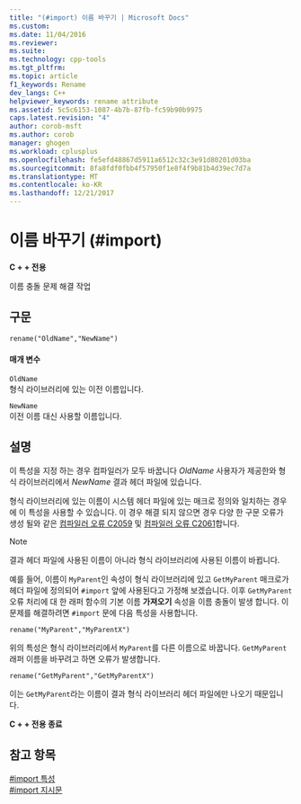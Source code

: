 ```yaml
---
title: "(#import) 이름 바꾸기 | Microsoft Docs"
ms.custom: 
ms.date: 11/04/2016
ms.reviewer: 
ms.suite: 
ms.technology: cpp-tools
ms.tgt_pltfrm: 
ms.topic: article
f1_keywords: Rename
dev_langs: C++
helpviewer_keywords: rename attribute
ms.assetid: 5c5c6153-1087-4b7b-87fb-fc59b90b9975
caps.latest.revision: "4"
author: corob-msft
ms.author: corob
manager: ghogen
ms.workload: cplusplus
ms.openlocfilehash: fe5efd48867d5911a6512c32c3e91d80201d03ba
ms.sourcegitcommit: 8fa8fdf0fbb4f57950f1e8f4f9b81b4d39ec7d7a
ms.translationtype: MT
ms.contentlocale: ko-KR
ms.lasthandoff: 12/21/2017
---
```

# <a name="rename-import"></a>이름 바꾸기 (#import)
**C + + 전용**  
  
 이름 충돌 문제 해결 작업  
  
## <a name="syntax"></a>구문  
  
```  
rename("OldName","NewName")  
```  
  
#### <a name="parameters"></a>매개 변수  
 `OldName`  
 형식 라이브러리에 있는 이전 이름입니다.  
  
 `NewName`  
 이전 이름 대신 사용할 이름입니다.  
  
## <a name="remarks"></a>설명  
 이 특성을 지정 하는 경우 컴파일러가 모두 바꿉니다 *OldName* 사용자가 제공한와 형식 라이브러리에서 *NewName* 결과 헤더 파일에 있습니다.  
  
 형식 라이브러리에 있는 이름이 시스템 헤더 파일에 있는 매크로 정의와 일치하는 경우에 이 특성을 사용할 수 있습니다. 이 경우 해결 되지 않으면 경우 다양 한 구문 오류가 생성 될와 같은 [컴파일러 오류 C2059](../error-messages/compiler-errors-1/compiler-error-c2059.md) 및 [컴파일러 오류 C2061](../error-messages/compiler-errors-1/compiler-error-c2061.md)합니다.  
  
> [!NOTE]
>  결과 헤더 파일에 사용된 이름이 아니라 형식 라이브러리에 사용된 이름이 바뀝니다.  
  
 예를 들어, 이름이 `MyParent`인 속성이 형식 라이브러리에 있고 `GetMyParent` 매크로가 헤더 파일에 정의되어 `#import` 앞에 사용된다고 가정해 보겠습니다. 이후 `GetMyParent` 오류 처리에 대 한 래퍼 함수의 기본 이름 **가져오기** 속성을 이름 충돌이 발생 합니다. 이 문제를 해결하려면 `#import` 문에 다음 특성을 사용합니다.  
  
```  
rename("MyParent","MyParentX")  
```  
  
 위의 특성은 형식 라이브러리에서 `MyParent`를 다른 이름으로 바꿉니다. `GetMyParent` 래퍼 이름을 바꾸려고 하면 오류가 발생합니다.  
  
```  
rename("GetMyParent","GetMyParentX")  
```  
  
 이는 `GetMyParent`라는 이름이 결과 형식 라이브러리 헤더 파일에만 나오기 때문입니다.  
  
 **C + + 전용 종료**  
  
## <a name="see-also"></a>참고 항목  
 [#import 특성](../preprocessor/hash-import-attributes-cpp.md)   
 [#import 지시문](../preprocessor/hash-import-directive-cpp.md)